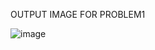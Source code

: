 OUTPUT IMAGE FOR PROBLEM1

![image](https://github.com/Sivasangeeth12/717821E250/assets/136548478/cd0fd8cf-9b4b-4d3a-995e-f6f7adb872ec)
